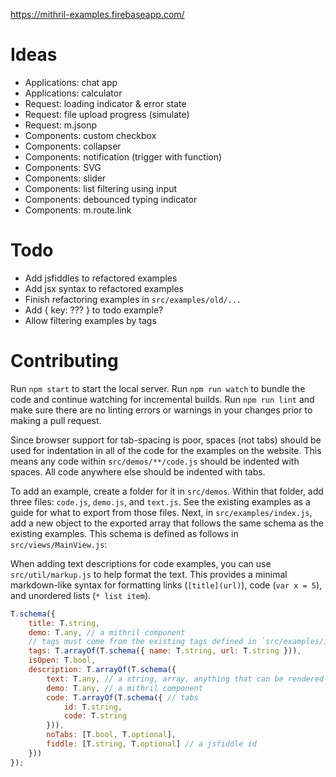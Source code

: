 https://mithril-examples.firebaseapp.com/

# Ideas

- Applications: chat app
- Applications: calculator
- Request: loading indicator & error state
- Request: file upload progress (simulate)
- Request: m.jsonp
- Components: custom checkbox
- Components: collapser
- Components: notification (trigger with function)
- Components: SVG
- Components: slider
- Components: list filtering using input
- Components: debounced typing indicator
- Components: m.route.link

# Todo

- Add jsfiddles to refactored examples
- Add jsx syntax to refactored examples
- Finish refactoring examples in `src/examples/old/...`
- Add { key: ??? } to todo example?
- Allow filtering examples by tags

# Contributing

Run `npm start` to start the local server.
Run `npm run watch` to bundle the code and continue watching for incremental builds.
Run `npm run lint` and make sure there are no linting errors or warnings in your changes prior to making a pull request.

Since browser support for tab-spacing is poor, spaces (not tabs) should be used for indentation in all of the code for the examples on the website. This means any code within `src/demos/**/code.js` should be indented with spaces. All code anywhere else should be indented with tabs.

To add an example, create a folder for it in `src/demos`. Within that folder, add three files: `code.js`, `demo.js`, and `text.js`. See the existing examples as a guide for what to export from those files. Next, in `src/examples/index.js`, add a new object to the exported array that follows the same schema as the existing examples. This schema is defined as follows in `src/views/MainView.js`:

When adding text descriptions for code examples, you can use `src/util/markup.js` to help format the text. This provides a minimal markdown-like syntax for formatting links (`[title](url)`), code (``var x = 5``), and unordered lists (`* list item`).

```js
T.schema({
	title: T.string,
	demo: T.any, // a mithril component
	// tags must come from the existing tags defined in `src/examples/index.js`
	tags: T.arrayOf(T.schema({ name: T.string, url: T.string })),
	isOpen: T.bool,
	description: T.arrayOf(T.schema({
		text: T.any, // a string, array, anything that can be rendered by mithril
		demo: T.any, // a mithril component
		code: T.arrayOf(T.schema({ // tabs
			id: T.string,
			code: T.string
		})),
		noTabs: [T.bool, T.optional],
		fiddle: [T.string, T.optional] // a jsfiddle id
	}))
});
```
